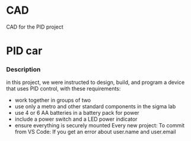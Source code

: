 # CAD
CAD for the PID project
# PID car
### Description
in this project, we were instructed to design, build, and program a device that uses PID control, with these requirements:

- work together in groups of two
- use only a metro and other standard components in the sigma lab
- use 4 or 6 AA batteries in a battery pack for power
- include a power switch and a LED power indicator
- ensure everything is securely mounted
Every new project:
To commit from VS Code:
If you get an error about user.name and user.email
